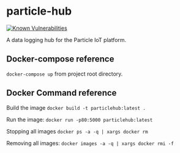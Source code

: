 # particle-hub
[![Known Vulnerabilities](https://snyk.io/test/github/jzalger/particle-hub/badge.svg?targetFile=Dockerfile)](https://snyk.io/test/github/jzalger/particle-hub?targetFile=Dockerfile)

A data logging hub for the Particle IoT platform.

## Docker-compose reference
`docker-compose up` from project root directory.

## Docker Command reference
Build the image
`docker build -t particlehub:latest .`

Run the image:
`docker run -p80:5000 particlehub:latest`

Stopping all images
`docker ps -a -q | xargs docker rm`

Removing all images:
`docker images -a -q | xargs docker rmi -f`
